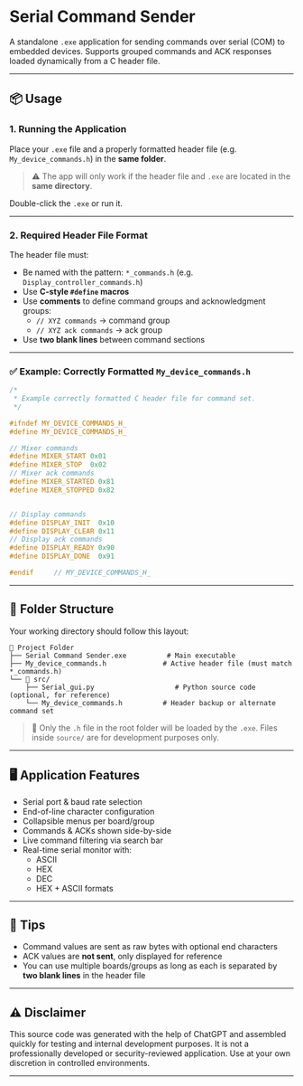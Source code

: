 # Serial Command Sender

A standalone `.exe` application for sending commands over serial (COM) to embedded devices.
Supports grouped commands and ACK responses loaded dynamically from a C header file.

---

## 📦 Usage

### 1. Running the Application

Place your `.exe` file and a properly formatted header file (e.g. `My_device_commands.h`) in the **same folder**.

> ⚠️ The app will only work if the header file and `.exe` are located in the **same directory**.

Double-click the `.exe` or run it.

---

### 2. Required Header File Format

The header file must:

- Be named with the pattern: `*_commands.h` (e.g. `Display_controller_commands.h`)
- Use **C-style `#define` macros**
- Use **comments** to define command groups and acknowledgment groups:
  - `// XYZ commands` → command group
  - `// XYZ ack commands` → ack group
- Use **two blank lines** between command sections

---

### ✅ Example: Correctly Formatted `My_device_commands.h`

```c
/*
 * Example correctly formatted C header file for command set.
 */

#ifndef MY_DEVICE_COMMANDS_H_
#define MY_DEVICE_COMMANDS_H_

// Mixer commands
#define MIXER_START 0x01
#define MIXER_STOP  0x02
// Mixer ack commands
#define MIXER_STARTED 0x81
#define MIXER_STOPPED 0x82


// Display commands
#define DISPLAY_INIT  0x10
#define DISPLAY_CLEAR 0x11
// Display ack commands
#define DISPLAY_READY 0x90
#define DISPLAY_DONE  0x91

#endif     // MY_DEVICE_COMMANDS_H_
```

---

## 📁 Folder Structure

Your working directory should follow this layout:

```
📂 Project Folder
├── Serial Command Sender.exe          # Main executable
├── My_device_commands.h              # Active header file (must match *_commands.h)
└── 📂 src/
    ├── Serial_gui.py                    # Python source code (optional, for reference)
    └── My_device_commands.h          # Header backup or alternate command set
```

> 📝 Only the `.h` file in the root folder will be loaded by the `.exe`. Files inside `source/` are for development purposes only.

---

## 🖥️ Application Features

- Serial port & baud rate selection
- End-of-line character configuration
- Collapsible menus per board/group
- Commands & ACKs shown side-by-side
- Live command filtering via search bar
- Real-time serial monitor with:
  - ASCII
  - HEX
  - DEC
  - HEX + ASCII formats

---

## 📄 Tips

- Command values are sent as raw bytes with optional end characters
- ACK values are **not sent**, only displayed for reference
- You can use multiple boards/groups as long as each is separated by **two blank lines** in the header file

---

## ⚠️ Disclaimer

This source code was generated with the help of ChatGPT and assembled quickly for testing and internal development purposes.
It is not a professionally developed or security-reviewed application. Use at your own discretion in controlled environments.

---
